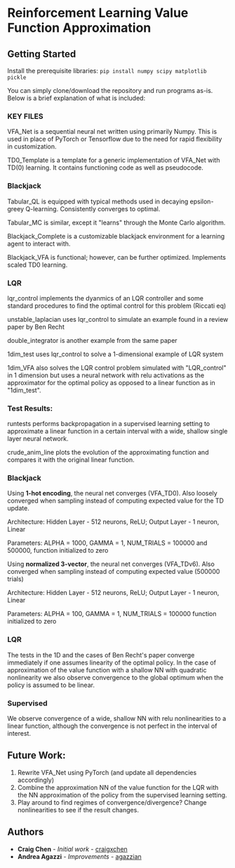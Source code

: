 # Reinforcement Learning Value Function Approximation

## Getting Started

Install the prerequisite libraries: `pip install numpy scipy matplotlib pickle`

You can simply clone/download the repository and run programs as-is. Below is a brief explanation of what is included:

### KEY FILES

VFA_Net is a sequential neural net written using primarily Numpy. This is used in place of PyTorch or Tensorflow due to the need for 
rapid flexibility in customization.

TD0_Template is a template for a generic implementation of VFA_Net with TD(0) learning. It contains functioning code as well as pseudocode. 

### Blackjack

Tabular_QL is equipped with typical methods used in decaying epsilon-greey Q-learning. Consistently converges to optimal.

Tabular_MC is similar, except it "learns" through the Monte Carlo algorithm.

Blackjack_Complete is a customizable blackjack environment for a learning agent to interact with.

Blackjack_VFA is functional; however, can be further optimized. Implements scaled TD0 learning.

### LQR

lqr_control implements the dyanmics of an LQR controller and some standard procedures to find the optimal control for this problem (Riccati eq)

unstable_laplacian uses lqr_control to simulate an example found in a review paper by Ben Recht 

double_integrator is another example from the same paper

1dim_test uses lqr_control to solve a 1-dimensional example of LQR system

1dim_VFA also solves the LQR control problem simulated with "LQR_control" in 1 dimension but uses a neural network with relu activations as the approximator for the optimal policy as opposed to a linear function as in "1dim_test". 

### Test Results:

runtests performs backpropagation in a supervised learning setting to approximate a linear function in a certain interval with a wide, shallow single layer neural network. 

crude_anim_line plots the evolution of the approximating function and compares it with the original linear function.

### Blackjack

Using **1-hot encoding**, the neural net converges (VFA_TD0). Also loosely converged when sampling instead of computing expected value for the TD update.

Architecture: Hidden Layer - 512 neurons, ReLU; Output Layer - 1 neuron, Linear 

Parameters: ALPHA = 1000, GAMMA = 1, NUM_TRIALS = 100000 and 500000, function initialized to zero



Using **normalized 3-vector**, the neural net converges (VFA_TDv6). Also converged when sampling instead of computing expected value (500000 trials)

Architecture: Hidden Layer - 512 neurons, ReLU; Output Layer - 1 neuron, Linear


Parameters: ALPHA = 100, GAMMA = 1, NUM_TRIALS = 100000 function initialized to zero 

### LQR

The tests in the 1D and the cases of Ben Recht's paper converge immediately if one assumes linearity of the optimal policy. In the case of approximation of the value function with a shallow NN with quadratic nonlinearity we also observe convergence to the global optimum when the policy is assumed to be linear.

### Supervised

We observe convergence of a wide, shallow NN with relu nonlinearities to a linear function, although the convergence is not perfect in the interval of interest. 

## Future Work:

1. Rewrite VFA_Net using PyTorch (and update all dependencies accordingly)
2. Combine the approximation NN of the value function for the LQR with the NN approximation of the policy from the supervised learning setting.
3. Play around to find regimes of convergence/divergence? Change nonlinearities to see if the result changes. 

## Authors

* **Craig Chen** - *Initial work* - [craigxchen](https://github.com/craigxchen)
* **Andrea Agazzi** - *Improvements* - [agazzian](https://github.com/agazzian)


